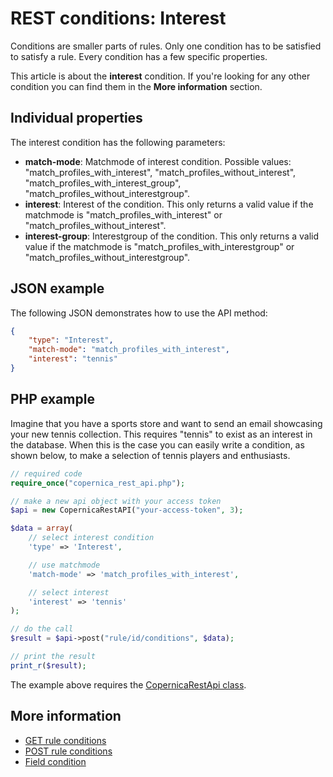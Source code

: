 # REST conditions: Interest

Conditions are smaller parts of rules. Only one condition has to be 
satisfied to satisfy a rule. Every condition has a few specific properties.

This article is about the **interest** condition. If you're looking for 
any other condition you can find them in the **More information** section.

## Individual properties

The interest condition has the following parameters:

* **match-mode**: Matchmode of interest condition. Possible values: 
"match_profiles_with_interest", "match_profiles_without_interest", 
"match_profiles_with_interest_group", "match_profiles_without_interestgroup".
* **interest**: Interest of the condition. This only returns a valid value 
if the matchmode is "match_profiles_with_interest" or "match_profiles_without_interest".
* **interest-group**: Interestgroup of the condition. This only returns a valid value 
if the matchmode is "match_profiles_with_interestgroup" or "match_profiles_without_interestgroup".

## JSON example

The following JSON demonstrates how to use the API method:

```json
{
    "type": "Interest",
    "match-mode": "match_profiles_with_interest",
    "interest": "tennis"
}
```

## PHP example

Imagine that you have a sports store and want to send an email showcasing 
your new tennis collection. This requires "tennis" to exist as an interest 
in the database. When this is the case you can easily write a condition, as 
shown below, to make a selection of tennis players and enthusiasts.

```php
// required code
require_once("copernica_rest_api.php");

// make a new api object with your access token
$api = new CopernicaRestAPI("your-access-token", 3);

$data = array(
    // select interest condition
    'type' => 'Interest',

    // use matchmode
    'match-mode' => 'match_profiles_with_interest',

    // select interest
    'interest' => 'tennis'
);

// do the call
$result = $api->post("rule/id/conditions", $data);

// print the result
print_r($result);
```

The example above requires the [CopernicaRestApi class](rest-php).

## More information

* [GET rule conditions](rest-get-rule-conditions)
* [POST rule conditions](rest-post-rule-conditions)
* [Field condition](rest-condition-type-field)
